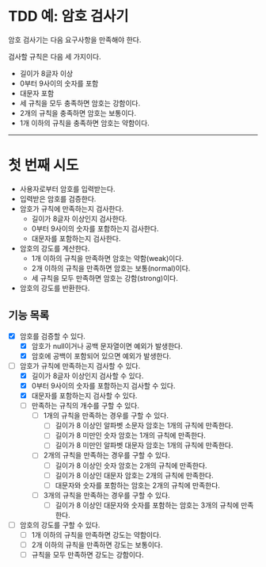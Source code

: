 # TDD 예: 암호 검사기

암호 검사기는 다음 요구사항을 만족해야 한다.

검사할 규칙은 다음 세 가지이다.

- 길이가 8글자 이상
- 0부터 9사이의 숫자를 포함
- 대문자 포함
- 세 규칙을 모두 충족하면 암호는 강함이다.
- 2개의 규칙을 충족하면 암호는 보통이다.
- 1개 이하의 규칙을 충족하면 암호는 약함이다.

---

# 첫 번째 시도

- 사용자로부터 암호를 입력받는다.
- 입력받은 암호를 검증한다.
- 암호가 규칙에 만족하는지 검사한다.
  - 길이가 8글자 이상인지 검사한다.
  - 0부터 9사이의 숫자를 포함하는지 검사한다.
  - 대문자를 포함하는지 검사한다.
- 암호의 강도를 계산한다.
  - 1개 이하의 규칙을 만족하면 암호는 약함(weak)이다.
  - 2개 이하의 규칙을 만족하면 암호는 보통(normal)이다.
  - 세 규칙을 모두 만족하면 암호는 강함(strong)이다.
- 암호의 강도를 반환한다.

## 기능 목록

- [X] 암호를 검증할 수 있다.
    - [X] 암호가 null이거나 공백 문자열이면 예외가 발생한다.
    - [X] 암호에 공백이 포함되어 있으면 예외가 발생한다.
- [ ] 암호가 규칙에 만족하는지 검사할 수 있다.
  - [X] 길이가 8글자 이상인지 검사할 수 있다.
  - [X] 0부터 9사이의 숫자를 포함하는지 검사할 수 있다.
  - [X] 대문자를 포함하는지 검사할 수 있다.
  - [ ] 만족하는 규칙의 개수를 구할 수 있다.
    - [ ] 1개의 규칙을 만족하는 경우를 구할 수 있다.
      - [ ] 길이가 8 이상인 알파벳 소문자 암호는 1개의 규칙에 만족한다.
      - [ ] 길이가 8 미만인 숫자 암호는 1개의 규칙에 만족한다.
      - [ ] 길이가 8 미만인 알파벳 대문자 암호는 1개의 규칙에 만족한다.
    - [ ] 2개의 규칙을 만족하는 경우를 구할 수 있다.
      - [ ] 길이가 8 이상인 숫자 암호는 2개의 규칙에 만족한다.
      - [ ] 길이가 8 이상인 대문자 암호는 2개의 규칙에 만족한다.
      - [ ] 대문자와 숫자를 포함하는 암호는 2개의 규칙에 만족한다.
    - [ ] 3개의 규칙을 만족하는 경우를 구할 수 있다.
      - [ ] 길이가 8 이상인 대문자와 숫자를 포함하는 암호는 3개의 규칙에 만족한다.
- [ ] 암호의 강도를 구할 수 있다.
  - [ ] 1개 이하의 규칙을 만족하면 강도는 약함이다.
  - [ ] 2개 이하의 규칙을 만족하면 강도는 보통이다. 
  - [ ] 규칙을 모두 만족하면 강도는 강함이다.
